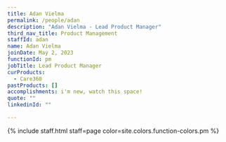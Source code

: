 ```yaml
---
title: Adan Vielma
permalink: /people/adan
description: "Adan Vielma - Lead Product Manager"
third_nav_title: Product Management
staffId: adan
name: Adan Vielma
joinDate: May 2, 2023
functionId: pm
jobTitle: Lead Product Manager
curProducts:
  - Care360
pastProducts: []
accomplishments: i'm new, watch this space!
quote: ""
linkedinId: ""

---
```


{% include staff.html staff=page color=site.colors.function-colors.pm %}
